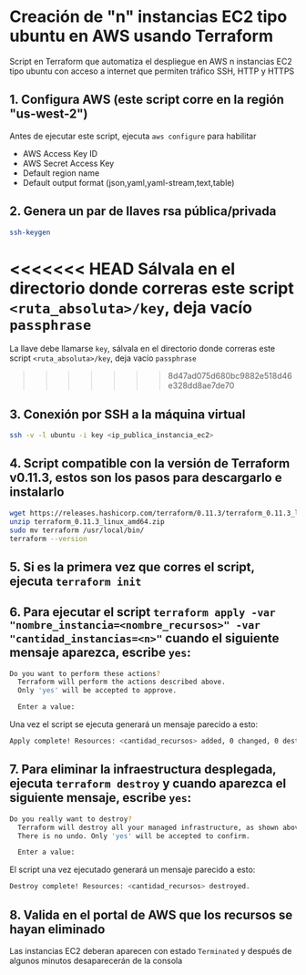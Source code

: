# Creación de "n" instancias EC2 tipo ubuntu en AWS usando Terraform

Script en Terraform que automatiza el despliegue en AWS n instancias EC2 tipo ubuntu con acceso a internet que permiten tráfico SSH, HTTP y HTTPS

## 1. Configura AWS (este script corre en la región "us-west-2")
Antes de ejecutar este script, ejecuta `aws configure` para habilitar
   - AWS Access Key ID
   - AWS Secret Access Key
   - Default region name 
   - Default output format (json,yaml,yaml-stream,text,table)

## 2. Genera un par de llaves rsa pública/privada
   ```bash 
   ssh-keygen
   ```
<<<<<<< HEAD
   Sálvala en el directorio donde correras este script `<ruta_absoluta>/key`, deja vacío `passphrase`
=======
   La llave debe llamarse `key`, sálvala en el directorio donde correras este script `<ruta_absoluta>/key`, deja vacío `passphrase`
>>>>>>> 8d47ad075d680bc9882e518d46e328dd8ae7de70

## 3. Conexión por SSH a la máquina virtual 
   ```bash
   ssh -v -l ubuntu -i key <ip_publica_instancia_ec2>
   ```
## 4. Script compatible con la versión de Terraform v0.11.3, estos son los pasos para descargarlo e instalarlo
   ```bash
  wget https://releases.hashicorp.com/terraform/0.11.3/terraform_0.11.3_linux_amd64.zip
  unzip terraform_0.11.3_linux_amd64.zip
  sudo mv terraform /usr/local/bin/
  terraform --version 
   ```
## 5. Si es la primera vez que corres el script, ejecuta `terraform init`

## 6. Para ejecutar el script `terraform apply -var "nombre_instancia=<nombre_recursos>" -var "cantidad_instancias=<n>"` cuando el siguiente mensaje aparezca, escribe `yes`:
   ```bash
   Do you want to perform these actions?
     Terraform will perform the actions described above.
     Only 'yes' will be accepted to approve.

     Enter a value:
   ```

Una vez el script se ejecuta generará un mensaje parecido a esto:

   ```bash
   Apply complete! Resources: <cantidad_recursos> added, 0 changed, 0 destroyed.
   ```

## 7. Para eliminar la infraestructura desplegada, ejecuta `terraform destroy` y cuando aparezca el siguiente mensaje, escribe `yes`:
   ```bash
   Do you really want to destroy?
     Terraform will destroy all your managed infrastructure, as shown above.
     There is no undo. Only 'yes' will be accepted to confirm.

     Enter a value:
   ```

El script una vez ejecutado generará un mensaje parecido a esto:

   ```bash
   Destroy complete! Resources: <cantidad_recursos> destroyed.
   ```

## 8. Valida en el portal de AWS que los recursos se hayan eliminado
Las instancias EC2 deberan aparecen con estado `Terminated` y después de algunos minutos desaparecerán de la consola
